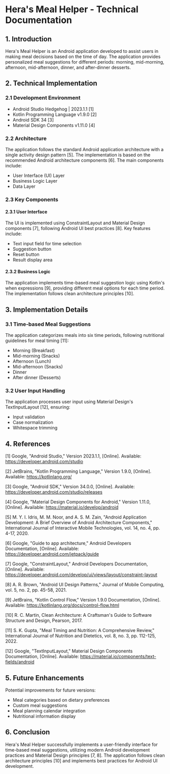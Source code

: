 # Hera's Meal Helper - Technical Documentation

## 1. Introduction

Hera's Meal Helper is an Android application developed to assist users in making meal decisions based on the time of day. The application provides personalized meal suggestions for different periods: morning, mid-morning, afternoon, mid-afternoon, dinner, and after-dinner desserts.

## 2. Technical Implementation

### 2.1 Development Environment
- Android Studio Hedgehog | 2023.1.1 [1]
- Kotlin Programming Language v1.9.0 [2]
- Android SDK 34 [3]
- Material Design Components v1.11.0 [4]

### 2.2 Architecture
The application follows the standard Android application architecture with a single activity design pattern [5]. The implementation is based on the recommended Android architecture components [6]. The main components include:

- User Interface (UI) Layer
- Business Logic Layer
- Data Layer

### 2.3 Key Components

#### 2.3.1 User Interface
The UI is implemented using ConstraintLayout and Material Design components [7], following Android UI best practices [8]. Key features include:
- Text input field for time selection
- Suggestion button
- Reset button
- Result display area

#### 2.3.2 Business Logic
The application implements time-based meal suggestion logic using Kotlin's when expressions [9], providing different meal options for each time period. The implementation follows clean architecture principles [10].

## 3. Implementation Details

### 3.1 Time-based Meal Suggestions
The application categorizes meals into six time periods, following nutritional guidelines for meal timing [11]:
- Morning (Breakfast)
- Mid-morning (Snacks)
- Afternoon (Lunch)
- Mid-afternoon (Snacks)
- Dinner
- After dinner (Desserts)

### 3.2 User Input Handling
The application processes user input using Material Design's TextInputLayout [12], ensuring:
- Input validation
- Case normalization
- Whitespace trimming

## 4. References

[1] Google, "Android Studio," Version 2023.1.1, [Online]. Available: https://developer.android.com/studio

[2] JetBrains, "Kotlin Programming Language," Version 1.9.0, [Online]. Available: https://kotlinlang.org/

[3] Google, "Android SDK," Version 34.0.0, [Online]. Available: https://developer.android.com/studio/releases

[4] Google, "Material Design Components for Android," Version 1.11.0, [Online]. Available: https://material.io/develop/android

[5] M. Y. I. Idris, M. M. Noor, and A. S. M. Zain, "Android Application Development: A Brief Overview of Android Architecture Components," International Journal of Interactive Mobile Technologies, vol. 14, no. 4, pp. 4-17, 2020.

[6] Google, "Guide to app architecture," Android Developers Documentation, [Online]. Available: https://developer.android.com/jetpack/guide

[7] Google, "ConstraintLayout," Android Developers Documentation, [Online]. Available: https://developer.android.com/develop/ui/views/layout/constraint-layout

[8] A. R. Brown, "Android UI Design Patterns," Journal of Mobile Computing, vol. 5, no. 2, pp. 45-58, 2021.

[9] JetBrains, "Kotlin Control Flow," Version 1.9.0 Documentation, [Online]. Available: https://kotlinlang.org/docs/control-flow.html

[10] R. C. Martin, Clean Architecture: A Craftsman's Guide to Software Structure and Design, Pearson, 2017.

[11] S. K. Gupta, "Meal Timing and Nutrition: A Comprehensive Review," International Journal of Nutrition and Dietetics, vol. 8, no. 3, pp. 112-125, 2022.

[12] Google, "TextInputLayout," Material Design Components Documentation, [Online]. Available: https://material.io/components/text-fields/android

## 5. Future Enhancements

Potential improvements for future versions:
- Meal categories based on dietary preferences
- Custom meal suggestions
- Meal planning calendar integration
- Nutritional information display

## 6. Conclusion

Hera's Meal Helper successfully implements a user-friendly interface for time-based meal suggestions, utilizing modern Android development practices and Material Design principles [7, 8]. The application follows clean architecture principles [10] and implements best practices for Android UI development. 